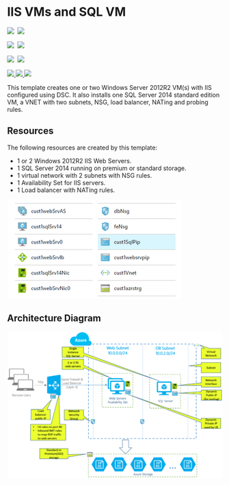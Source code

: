# IIS VMs and SQL VM

<IMG SRC="https://azbotstorage.blob.core.windows.net/badges/iis-2vm-sql-1vm/PublicLastTestDate.svg" />&nbsp;
<IMG SRC="https://azbotstorage.blob.core.windows.net/badges/iis-2vm-sql-1vm/PublicDeployment.svg" />&nbsp;

<IMG SRC="https://azbotstorage.blob.core.windows.net/badges/iis-2vm-sql-1vm/FairfaxLastTestDate.svg" />&nbsp;
<IMG SRC="https://azbotstorage.blob.core.windows.net/badges/iis-2vm-sql-1vm/FairfaxDeployment.svg" />&nbsp;

<IMG SRC="https://azbotstorage.blob.core.windows.net/badges/iis-2vm-sql-1vm/BestPracticeResult.svg" />&nbsp;
<IMG SRC="https://azbotstorage.blob.core.windows.net/badges/iis-2vm-sql-1vm/CredScanResult.svg" />&nbsp;

<a href="https://portal.azure.com/#create/Microsoft.Template/uri/https%3A%2F%2Fraw.githubusercontent.com%2Fazure%2Fazure-quickstart-templates%2Fmaster%2Fiis-2vm-sql-1vm%2Fazuredeploy.json" target="_blank">
    <img src="http://azuredeploy.net/deploybutton.png" />
</a>
<a href="https://portal.azure.us/#create/Microsoft.Template/uri/https%3A%2F%2Fraw.githubusercontent.com%2Fazure%2Fazure-quickstart-templates%2Fmaster%2Fiis-2vm-sql-1vm%2Fazuredeploy.json" target="_blank">
    <img src="http://azuredeploy.net/AzureGov.png" />
</a>
<a href="http://armviz.io/#/?load=https%3A%2F%2Fraw.githubusercontent.com%2FAzure%2Fazure-quickstart-templates%2Fmaster%2Fiis-2vm-sql-1vm%2Fazuredeploy.json" target="_blank">
    <img src="http://armviz.io/visualizebutton.png"/>
</a>

This template creates one or two Windows Server 2012R2 VM(s) with IIS configured using DSC. It also installs one SQL Server 2014 standard edition VM, a VNET with two subnets, NSG, load balancer, NATing and probing rules.

## Resources
The following resources are created by this template:
- 1 or 2 Windows 2012R2 IIS Web Servers.
- 1 SQL Server 2014 running on premium or standard storage.
- 1 virtual network with 2 subnets with NSG rules.
- 1 Availability Set for IIS servers.
- 1 Load balancer with NATing rules.

<img src="https://raw.githubusercontent.com/Azure/azure-quickstart-templates/master/iis-2vm-sql-1vm/images/resources.png" />


## Architecture Diagram
<img src="https://raw.githubusercontent.com/Azure/azure-quickstart-templates/master/iis-2vm-sql-1vm/images/architecture.png" />

